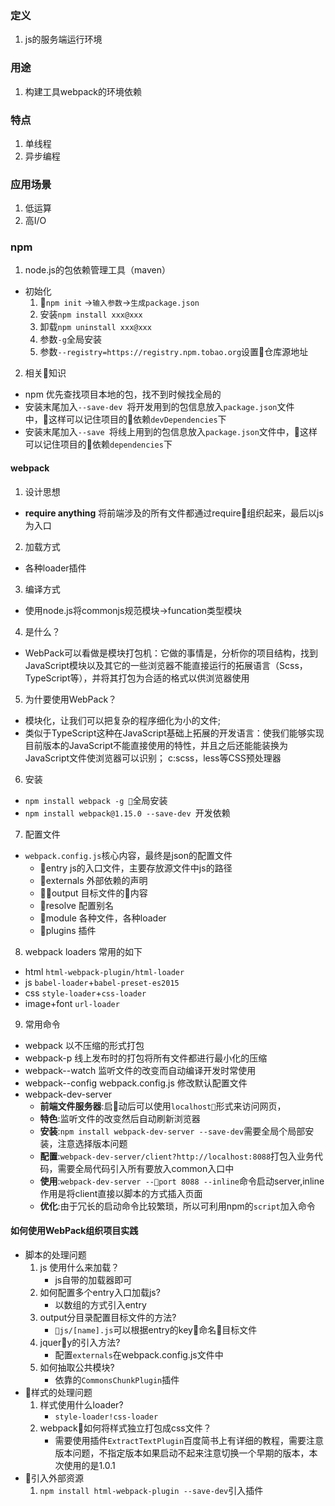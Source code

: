### 定义
1. js的服务端运行环境

### 用途
1. 构建工具webpack的环境依赖

### 特点
1. 单线程
2. 异步编程

### 应用场景
1. 低运算
2. 高I/O

### npm
1. node.js的包依赖管理工具（maven）
  * 初始化
    1. `npm init` ->`输入参数`->`生成package.json`
    2. 安装`npm install xxx@xxx`
    3. 卸载`npm uninstall xxx@xxx`
    4. 参数`-g`全局安装
    5. 参数`--registry=https://registry.npm.tobao.org`设置仓库源地址
2. 相关知识
  * npm 优先查找项目本地的包，找不到时候找全局的
  * 安装末尾加入`--save-dev `将开发用到的包信息放入`package.json`文件中，这样可以记住项目的依赖`devDependencies`下
  * 安装末尾加入`--save `将线上用到的包信息放入`package.json`文件中，这样可以记住项目的依赖`dependencies`下
#### webpack
1. 设计思想
  * **require anything** 将前端涉及的所有文件都通过require组织起来，最后以js为入口
2. 加载方式
  * 各种loader插件
3. 编译方式
  * 使用node.js将commonjs规范模块->funcation类型模块
4. 是什么？
  * WebPack可以看做是模块打包机：它做的事情是，分析你的项目结构，找到JavaScript模块以及其它的一些浏览器不能直接运行的拓展语言（Scss，TypeScript等），并将其打包为合适的格式以供浏览器使用
5. 为什要使用WebPack？
  * 模块化，让我们可以把复杂的程序细化为小的文件;
  * 类似于TypeScript这种在JavaScript基础上拓展的开发语言：使我们能够实现目前版本的JavaScript不能直接使用的特性，并且之后还能能装换为JavaScript文件使浏览器可以识别；
  c:scss，less等CSS预处理器
6. 安装
  * `npm install webpack -g `全局安装
  * `npm install webpack@1.15.0 --save-dev `开发依赖
7. 配置文件
  * `webpack.config.js`核心内容，最终是json的配置文件
    * entry js的入口文件，主要存放源文件中js的路径
    * externals 外部依赖的声明
    * output 目标文件的内容
    * resolve 配置别名
    * module 各种文件，各种loader
    * plugins 插件
8. webpack loaders 常用的如下
  * html  `html-webpack-plugin/html-loader`
  * js  `babel-loader`+`babel-preset-es2015`
  * css `style-loader`+`css-loader`
  * image+font  `url-loader`
9. 常用命令
  * webpack 以不压缩的形式打包
  * webpack-p 线上发布时的打包将所有文件都进行最小化的压缩
  * webpack--watch 监听文件的改变而自动编译开发时常使用
  * webpack--config webpack.config.js 修改默认配置文件
  * webpack-dev-server
    * **前端文件服务器**:启动后可以使用`localhost`形式来访问网页，
    * **特色**:监听文件的改变然后自动刷新浏览器
    * **安装**:`npm install webpack-dev-server --save-dev`需要全局个局部安装，注意选择版本问题
    * **配置**:`webpack-dev-server/client?http://localhost:8088`打包入业务代码，需要全局代码引入所有要放入common入口中
    * **使用**:`webpack-dev-server --port 8088 --inline`命令启动server,inline作用是将client直接以脚本的方式插入页面
    * **优化**:由于冗长的启动命令比较繁琐，所以可利用npm的`script`加入命令
#### 如何使用WebPack组织项目实践
* 脚本的处理问题
  1. js 使用什么来加载？  
      * js自带的加载器即可  
  2. 如何配置多个entry入口加载js?
      * 以数组的方式引入entry
  3. output分目录配置目标文件的方法?
      * `js/[name].js`可以根据entry的key命名目标文件
  4. jquery的引入方法?
      * 配置`externals`在webpack.config.js文件中
  5. 如何抽取公共模块?
      * 依靠的`CommonsChunkPlugin`插件
* 样式的处理问题
  1. 样式使用什么loader?
      * `style-loader!css-loader`
  2. webpack如何将样式独立打包成css文件？
      * 需要使用插件`ExtractTextPlugin`百度简书上有详细的教程，需要注意版本问题，不指定版本如果启动不起来注意切换一个早期的版本，本次使用的是1.0.1
* 引入外部资源
  1.  `npm install html-webpack-plugin --save-dev`引入插件
